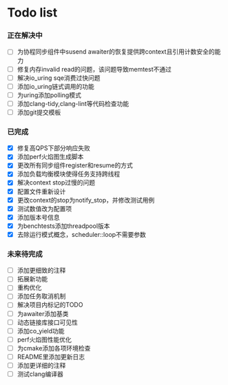 # Todo list

### 正在解决中

- [ ] 为协程同步组件中susend awaiter的恢复提供跨context且引用计数安全的能力
- [ ] 修复内存invalid read的问题，该问题导致memtest不通过
- [ ] 解决io_uring sqe消费过快问题
- [ ] 添加io_uring链式调用的功能
- [ ] 为uring添加polling模式
- [ ] 添加clang-tidy,clang-lint等代码检查功能
- [ ] 添加git提交模板

### 已完成

- [x] 修复高QPS下部分响应失败
- [x] 添加perf火焰图生成脚本
- [x] 更改所有同步组件register和resume的方式
- [x] 添加负载均衡模块使得任务支持跨线程
- [x] 解决context stop过慢的问题
- [x] 配置文件重新设计
- [x] 更改context的stop为notify_stop，并修改测试用例
- [x] 测试数值改为配置项
- [x] 添加版本号信息
- [x] 为benchtests添加threadpool版本
- [x] 去除运行模式概念，scheduler::loop不需要参数

### 未来待完成

- [ ] 添加更细致的注释
- [ ] 拓展新功能
- [ ] 重构优化
- [ ] 添加任务取消机制
- [ ] 解决项目内标记的TODO
- [ ] 为awaiter添加基类
- [ ] 动态链接库接口可见性
- [ ] 添加co_yield功能
- [ ] perf火焰图性能优化
- [ ] 为cmake添加各项环境检查
- [ ] README里添加更新日志
- [ ] 添加更详细的注释
- [ ] 测试clang编译器
